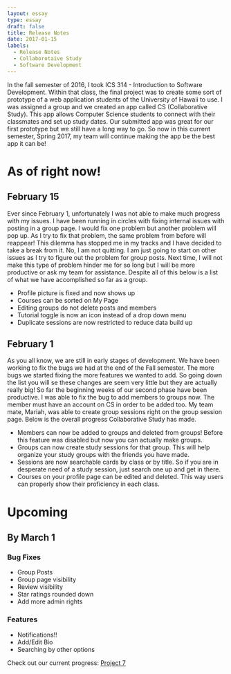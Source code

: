```yaml
---
layout: essay
type: essay
draft: false
title: Release Notes
date: 2017-01-15
labels:
  - Release Notes
  - Collaborotaive Study
  - Software Development
---
```


In the fall semester of 2016, I took ICS 314 - Introduction to Software Development. Within that class, the final project was to create some sort of prototype of a web application students of the University of Hawaii to use. I was assigned a group and we created an app called CS (Collaborative Study). This app allows Computer Science students to connect with their classmates and set up study dates. Our submitted app was great for our first prototype but we still have a long way to go. So now in this current semester, Spring 2017, my team will continue making the app be the best app it can be!

# As of right now!

## February 15

Ever since February 1, unfortunately I was not able to make much progress with my issues. I have been running in circles with fixing internal issues with posting in a group page. I would fix one problem but another problem will pop up. As I try to fix that problem, the same problem from before will reappear! This dilemma has stopped me in my tracks and I have decided to take a break from it. No, I am not quitting. I am just going to start on other issues as I try to figure out the problem for group posts. Next time, I will not make this type of problem hinder me for so long but I will be more productive or ask my team for assistance. Despite all of this below is a list of what we have accomplished so far as a group.

- Profile picture is fixed and now shows up
- Courses can be sorted on My Page
- Editing groups do not delete posts and members
- Tutorial toggle is now an icon instead of a drop down menu
- Duplicate sessions are now restricted to reduce data build up

## February 1

As you all know, we are still in early stages of development. We have been working to fix the bugs we had at the end of the Fall semester. The more bugs we started fixing the more features we wanted to add. So going down the list you will se these changes are seem very little but they are actually really big! So far the beginning weeks of our second phase have been productive. I was able to fix the bug to add members to groups now. The member must have an account on CS in order to be added too. My team mate, Mariah, was able to create group sessions right on the group session page. Below is the overall progress Collaborative Study has made.

- Members can now be added to groups and deleted from groups! Before this feature was disabled but now you can actually make groups.
- Groups can now create study sessions for that group. This will help organize your study groups with the friends you have made.
- Sessions are now searchable cards by class or by title. So if you are in desperate need of a study session, just search one up and get in there.
- Courses on your profile page can be edited and deleted. This way users can properly show their proficiency in each class.

# Upcoming

## By March 1

### Bug Fixes

- Group Posts
- Group page visibility
- Review visibility
- Star ratings rounded down
- Add more admin rights

### Features

- Notifications!!
- Add/Edit Bio
- Searching by other options

Check out our current progress: <a href="https://github.com/CollaborativeStudy/CS/projects/7"><i class="large github icon "></i>Project 7</a>
